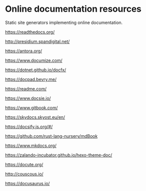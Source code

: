 Online documentation resources
==============================

Static site generators implementing online documentation.

https://readthedocs.org/

http://presidium.spandigital.net/

https://antora.org/

https://www.documize.com/

https://dotnet.github.io/docfx/

https://docpad.bevry.me/

https://readme.com/

https://www.docsie.io/

https://www.gitbook.com/

https://skydocs.skyost.eu/en/

https://docsify.js.org/#/

https://github.com/rust-lang-nursery/mdBook

https://www.mkdocs.org/

https://zalando-incubator.github.io/hexo-theme-doc/

https://docute.org/

http://couscous.io/

https://docusaurus.io/